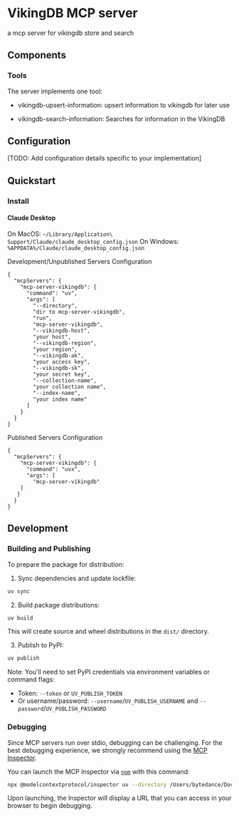 # VikingDB MCP server

a mcp server for vikingdb store and search

## Components



### Tools

The server implements one tool:
- vikingdb-upsert-information: upsert information to vikingdb for later use

- vikingdb-search-information: Searches for information in the VikingDB
  
  
## Configuration

[TODO: Add configuration details specific to your implementation]

## Quickstart

### Install

#### Claude Desktop

On MacOS: `~/Library/Application\ Support/Claude/claude_desktop_config.json`
On Windows: `%APPDATA%/Claude/claude_desktop_config.json`

Development/Unpublished Servers Configuration
```
{
  "mcpServers": {
    "mcp-server-vikingdb": {
      "command": "uv",
      "args": [
        "--directory",
        "dir to mcp-server-vikingdb",
        "run",
        "mcp-server-vikingdb",
        "--vikingdb-host", 
        "your host",
        "--vikingdb-region", 
        "your region",
        "--vikingdb-ak", 
        "your access key",
        "--vikingdb-sk", 
        "your secret key",
        "--collection-name",
        "your collection name",
        "--index-name",
        "your index name"
      ]
    }
  }
}

  ```

Published Servers Configuration
  ```
{
    "mcpServers": {
      "mcp-server-vikingdb": {
        "command": "uvx",
        "args": [
          "mcp-server-vikingdb"
      ]
     }
    }
  } 
  ```


## Development

### Building and Publishing

To prepare the package for distribution:

1. Sync dependencies and update lockfile:
```bash
uv sync
```

2. Build package distributions:
```bash
uv build
```

This will create source and wheel distributions in the `dist/` directory.

3. Publish to PyPI:
```bash
uv publish
```

Note: You'll need to set PyPI credentials via environment variables or command flags:
- Token: `--token` or `UV_PUBLISH_TOKEN`
- Or username/password: `--username`/`UV_PUBLISH_USERNAME` and `--password`/`UV_PUBLISH_PASSWORD`

### Debugging

Since MCP servers run over stdio, debugging can be challenging. For the best debugging
experience, we strongly recommend using the [MCP Inspector](https://github.com/modelcontextprotocol/inspector).


You can launch the MCP Inspector via [`npm`](https://docs.npmjs.com/downloading-and-installing-node-js-and-npm) with this command:

```bash
npx @modelcontextprotocol/inspector uv --directory /Users/bytedance/Documents/workproject/mcp/mcp-server-vikingdb run mcp-server-vikingdb
```


Upon launching, the Inspector will display a URL that you can access in your browser to begin debugging.